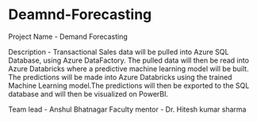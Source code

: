 # Deamnd-Forecasting
Project Name - Demand Forecasting

Description - Transactional Sales data will be pulled into Azure SQL Database, using Azure DataFactory. The pulled data will then be read into Azure Databricks where a predictive machine learning model will be built. The predictions will be made into Azure Databricks using the trained Machine Learning model.The predictions will then be exported to the SQL database and will then be visualized on PowerBI.

Team lead - Anshul Bhatnagar
Faculty mentor - Dr. Hitesh kumar sharma
